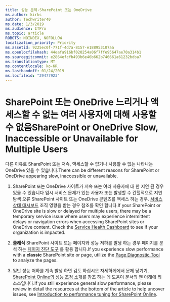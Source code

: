```yaml
---
title: 성능 문제-SharePoint 또는 OneDrive
ms.author: kirks
author: Techwriter40
ms.date: 1/3/2019
ms.audience: ITPro
ms.topic: article
ROBOTS: NOINDEX, NOFOLLOW
localization_priority: Priority
ms.assetid: 9225ec0f-771f-4d7a-8157-e188953107aa
ms.openlocfilehash: 44eafa916bf020254a06f7ffe95647ae70a314b1
ms.sourcegitcommit: e2864efcfb493b6e46b662b746661a61232bdba7
ms.translationtype: MT
ms.contentlocale: ko-KR
ms.lasthandoff: 01/24/2019
ms.locfileid: "29477923"
---
```

# <a name="sharepoint-or-onedrive-slow-inaccessible-or-unavailable-for-multiple-users"></a><span data-ttu-id="82390-102">SharePoint 또는 OneDrive 느리거나 액세스할 수 없는 여러 사용자에 대해 사용할 수 없음</span><span class="sxs-lookup"><span data-stu-id="82390-102">SharePoint or OneDrive Slow, Inaccessible or Unavailable for Multiple Users</span></span>

<span data-ttu-id="82390-103">다른 이유로 SharePoint 또는 저속, 액세스할 수 없거나 사용할 수 없는 나타나는 OneDrive 있을 수 있습니다.</span><span class="sxs-lookup"><span data-stu-id="82390-103">There can be different reasons for SharePoint or OneDrive appearing slow, inaccessible or unavailable.</span></span> 
  
1. <span data-ttu-id="82390-p101">SharePoint 또는 OneDrive 사이트가 저속 또는 여러 사용자에 대 한 지연 된 경우 있을 수 있습니다 임시 서비스 문제가 있는 사용자 또는 발생할 수 간헐적으로 지연 탐색 오류 SharePoint 사이트 또는 OneDrive 콘텐츠를 액세스 하는 경우. [서비스 상태 대시보드](https://admin.microsoft.com/AdminPortal/Home#/servicehealth) 조직 영향을 받는 경우 참조를 확인 합니다.</span><span class="sxs-lookup"><span data-stu-id="82390-p101">If your SharePoint or OneDrive site is slow or delayed for multiple users, there may be a temporary service issue where users may experience intermittent delays or navigation errors when accessing SharePoint sites or OneDrive content. Check the [Service Health Dashboard](https://admin.microsoft.com/AdminPortal/Home#/servicehealth) to see if your organization is impacted.</span></span> 
  
2. <span data-ttu-id="82390-106">**클래식** SharePoint 사이트 또는 페이지와 성능 저하를 발생 하는 경우 페이지를 분석 하는 [페이지 진단 도구](https://aka.ms/perftool) 를 활용 합니다.</span><span class="sxs-lookup"><span data-stu-id="82390-106">If you experience slow performance with a **classic** SharePoint site or page, utilize the [Page Diagnostic Tool](https://aka.ms/perftool) to analyze the pages.</span></span> 
  
3. <span data-ttu-id="82390-107">일반 성능 저하를 계속 발생 하면 검토 하십시오 자세하게에서 문제 당기기, [SharePoint Online의 성능 조정 소개](https://go.microsoft.com/fwlink/?linkid=2024334)를 참조 하는 데 도움이 문서의 맨 아래에 리소스입니다.</span><span class="sxs-lookup"><span data-stu-id="82390-107">If you still experience general slow performance, please review in detail the resources at the bottom of the article to help uncover issues, see [Introduction to performance tuning for SharePoint Online](https://go.microsoft.com/fwlink/?linkid=2024334).</span></span>
  

